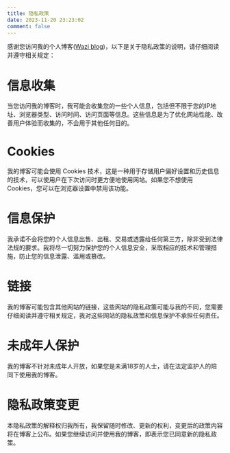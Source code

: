 ```yaml
---
title: 隐私政策
date: 2023-11-20 23:23:02
comment: false
---
```


感谢您访问我的个人博客([Wazi blog](https://blog.wazicode.top/))，以下是关于隐私政策的说明，请仔细阅读并遵守相关规定：

# 信息收集

当您访问我的博客时，我可能会收集您的一些个人信息，包括但不限于您的IP地址、浏览器类型、访问时间、访问页面等信息。这些信息是为了优化网站性能、改善用户体验而收集的，不会用于其他任何目的。

# Cookies

我的博客可能会使用 Cookies 技术，这是一种用于存储用户偏好设置和历史信息的技术，可以使用户在下次访问时更方便地使用网站。如果您不想使用 Cookies，您可以在浏览器设置中禁用该功能。

# 信息保护

我承诺不会将您的个人信息出售、出租、交易或透露给任何第三方，除非受到法律法规的要求。我将尽一切努力保护您的个人信息安全，采取相应的技术和管理措施，防止您的信息泄露、滥用或篡改。

# 链接

我的博客可能包含其他网站的链接，这些网站的隐私政策可能与我的不同，您需要仔细阅读并遵守相关规定，我对这些网站的隐私政策和信息保护不承担任何责任。

# 未成年人保护

我的博客不针对未成年人开放，如果您是未满18岁的人士，请在法定监护人的陪同下使用我的博客。

# 隐私政策变更

本隐私政策的解释权归我所有，我保留随时修改、更新的权利，变更后的政策内容将在博客上公布。如果您继续访问并使用我的博客，即表示您已同意新的隐私政策。